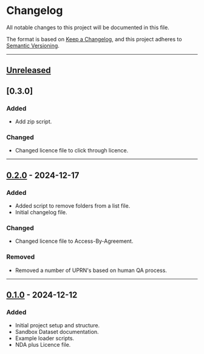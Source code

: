 # Changelog

All notable changes to this project will be documented in this file.

The format is based on [Keep a Changelog](https://keepachangelog.com/en/1.1.0/),
and this project adheres to [Semantic Versioning](https://semver.org/spec/v2.0.0.html).

---

## [Unreleased]

## [0.3.0]

### Added

- Add zip script.

### Changed

- Changed licence file to click through licence.

---

## [0.2.0] - 2024-12-17

### Added

- Added script to remove folders from a list file.
- Initial changelog file.

### Changed

- Changed licence file to Access-By-Agreement.

### Removed

- Removed a number of UPRN's based on human QA process.

---

## [0.1.0] - 2024-12-12

### Added

- Initial project setup and structure.
- Sandbox Dataset documentation.
- Example loader scripts.
- NDA plus Licence file.

[unreleased]: https://github.com/abc-rp/xri-alpha-sandbox/compare/v0.2.0...HEAD
[0.2.0]: https://github.com/abc-rp/xri-alpha-sandbox/compare/v0.1.0...v0.2.0
[0.1.0]: https://github.com/abc-rp/xri-alpha-sandbox/releases/tag/v0.1.0
